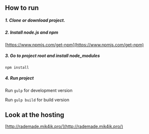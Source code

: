 ## How to run

##### 1. Clone or download project.

##### 2. Install node.js and npm
[https://www.npmjs.com/get-npm](https://www.npmjs.com/get-npm)

##### 3. Go to project root and install node_modules
```npm install```

##### 4. Run project 
Run ``` gulp ``` for development version

Run ``` gulp build ``` for build version


## Look at the hosting

[http://rademade.mik4ik.pro/](http://rademade.mik4ik.pro/)